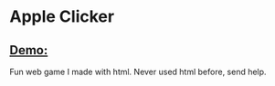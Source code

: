 # Apple Clicker
## [Demo:](https://mudkiplikesbacon113.github.com/Apple-Clicker)
Fun web game I made with html.
Never used html before, send help.
